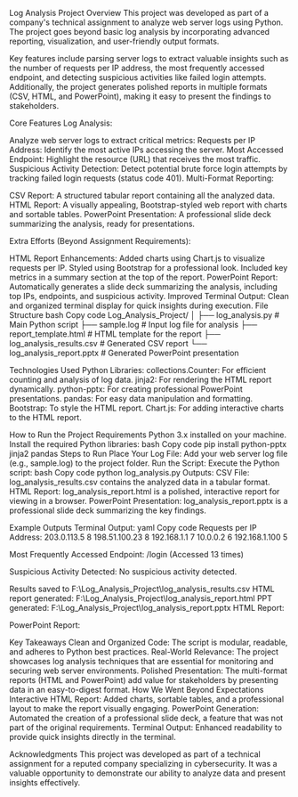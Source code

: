 Log Analysis Project
Overview
This project was developed as part of a company's technical assignment to analyze web server logs using Python. The project goes beyond basic log analysis by incorporating advanced reporting, visualization, and user-friendly output formats.

Key features include parsing server logs to extract valuable insights such as the number of requests per IP address, the most frequently accessed endpoint, and detecting suspicious activities like failed login attempts. Additionally, the project generates polished reports in multiple formats (CSV, HTML, and PowerPoint), making it easy to present the findings to stakeholders.

Core Features
Log Analysis:

Analyze web server logs to extract critical metrics:
Requests per IP Address: Identify the most active IPs accessing the server.
Most Accessed Endpoint: Highlight the resource (URL) that receives the most traffic.
Suspicious Activity Detection: Detect potential brute force login attempts by tracking failed login requests (status code 401).
Multi-Format Reporting:

CSV Report:
A structured tabular report containing all the analyzed data.
HTML Report:
A visually appealing, Bootstrap-styled web report with charts and sortable tables.
PowerPoint Presentation:
A professional slide deck summarizing the analysis, ready for presentations.



Extra Efforts (Beyond Assignment Requirements):

HTML Report Enhancements:
Added charts using Chart.js to visualize requests per IP.
Styled using Bootstrap for a professional look.
Included key metrics in a summary section at the top of the report.
PowerPoint Report:
Automatically generates a slide deck summarizing the analysis, including top IPs, endpoints, and suspicious activity.
Improved Terminal Output:
Clean and organized terminal display for quick insights during execution.
File Structure
bash
Copy code
Log_Analysis_Project/
│
├── log_analysis.py          # Main Python script
├── sample.log               # Input log file for analysis
├── report_template.html     # HTML template for the report
├── log_analysis_results.csv # Generated CSV report
└── log_analysis_report.pptx # Generated PowerPoint presentation


Technologies Used
Python Libraries:
collections.Counter: For efficient counting and analysis of log data.
jinja2: For rendering the HTML report dynamically.
python-pptx: For creating professional PowerPoint presentations.
pandas: For easy data manipulation and formatting.
Bootstrap: To style the HTML report.
Chart.js: For adding interactive charts to the HTML report.



How to Run the Project
Requirements
Python 3.x installed on your machine.
Install the required Python libraries:
bash
Copy code
pip install python-pptx jinja2 pandas
Steps to Run
Place Your Log File:
Add your web server log file (e.g., sample.log) to the project folder.
Run the Script:
Execute the Python script:
bash
Copy code
python log_analysis.py
Outputs:
CSV File: log_analysis_results.csv contains the analyzed data in a tabular format.
HTML Report: log_analysis_report.html is a polished, interactive report for viewing in a browser.
PowerPoint Presentation: log_analysis_report.pptx is a professional slide deck summarizing the key findings.


Example Outputs
Terminal Output:
yaml
Copy code
Requests per IP Address:
203.0.113.5          8
198.51.100.23        8
192.168.1.1          7
10.0.0.2             6
192.168.1.100        5

Most Frequently Accessed Endpoint:
/login (Accessed 13 times)

Suspicious Activity Detected:
No suspicious activity detected.

Results saved to F:\Log_Analysis_Project\log_analysis_results.csv
HTML report generated: F:\Log_Analysis_Project\log_analysis_report.html
PPT generated: F:\Log_Analysis_Project\log_analysis_report.pptx
HTML Report:


PowerPoint Report:

Key Takeaways
Clean and Organized Code:
The script is modular, readable, and adheres to Python best practices.
Real-World Relevance:
The project showcases log analysis techniques that are essential for monitoring and securing web server environments.
Polished Presentation:
The multi-format reports (HTML and PowerPoint) add value for stakeholders by presenting data in an easy-to-digest format.
How We Went Beyond Expectations
Interactive HTML Report: Added charts, sortable tables, and a professional layout to make the report visually engaging.
PowerPoint Generation: Automated the creation of a professional slide deck, a feature that was not part of the original requirements.
Terminal Output: Enhanced readability to provide quick insights directly in the terminal.



Acknowledgments
This project was developed as part of a technical assignment for a reputed company specializing in cybersecurity. It was a valuable opportunity to demonstrate our ability to analyze data and present insights effectively.
